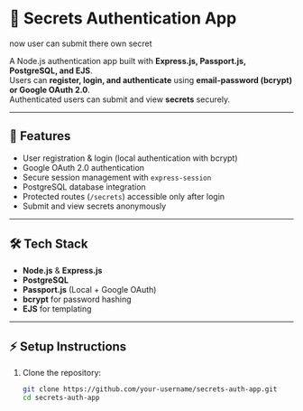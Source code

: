 # 🔐 Secrets Authentication App
now user can submit there own secret


A Node.js authentication app built with **Express.js, Passport.js, PostgreSQL, and EJS**.  
Users can **register, login, and authenticate** using **email-password (bcrypt) or Google OAuth 2.0**.  
Authenticated users can submit and view **secrets** securely.

---

## 🚀 Features
- User registration & login (local authentication with bcrypt)
- Google OAuth 2.0 authentication
- Secure session management with `express-session`
- PostgreSQL database integration
- Protected routes (`/secrets`) accessible only after login
- Submit and view secrets anonymously

---

## 🛠 Tech Stack
- **Node.js** & **Express.js**
- **PostgreSQL**
- **Passport.js** (Local + Google OAuth)
- **bcrypt** for password hashing
- **EJS** for templating

---

## ⚡ Setup Instructions

1. Clone the repository:
   ```bash
   git clone https://github.com/your-username/secrets-auth-app.git
   cd secrets-auth-app
